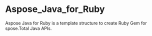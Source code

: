 # Aspose_Java_for_Ruby
Aspose Java for Ruby is a template structure to create Ruby Gem for spose.Total Java APIs.
